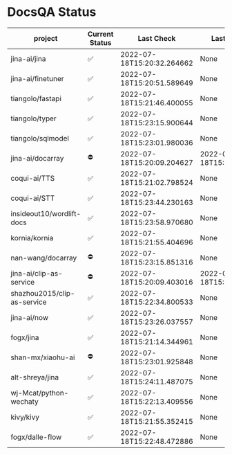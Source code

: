 # DocsQA Status

|          project          |Current Status|        Last Check        |      Last Downtime       |
|---------------------------|--------------|--------------------------|--------------------------|
|jina-ai/jina               |✅            |2022-07-18T15:20:32.264662|None                      |
|jina-ai/finetuner          |✅            |2022-07-18T15:20:51.589649|None                      |
|tiangolo/fastapi           |✅            |2022-07-18T15:21:46.400055|None                      |
|tiangolo/typer             |✅            |2022-07-18T15:23:15.900644|None                      |
|tiangolo/sqlmodel          |✅            |2022-07-18T15:23:01.980036|None                      |
|jina-ai/docarray           |⛔️           |2022-07-18T15:20:09.204627|2022-07-18T15:20:09.204608|
|coqui-ai/TTS               |✅            |2022-07-18T15:21:02.798524|None                      |
|coqui-ai/STT               |✅            |2022-07-18T15:23:44.230163|None                      |
|insideout10/wordlift-docs  |✅            |2022-07-18T15:23:58.970680|None                      |
|kornia/kornia              |✅            |2022-07-18T15:21:55.404696|None                      |
|nan-wang/docarray          |⛔️           |2022-07-18T15:23:15.851316|None                      |
|jina-ai/clip-as-service    |⛔️           |2022-07-18T15:20:09.403016|2022-07-18T15:20:09.402877|
|shazhou2015/clip-as-service|✅            |2022-07-18T15:22:34.800533|None                      |
|jina-ai/now                |✅            |2022-07-18T15:23:26.037557|None                      |
|fogx/jina                  |✅            |2022-07-18T15:21:14.344961|None                      |
|shan-mx/xiaohu-ai          |⛔️           |2022-07-18T15:23:01.925848|None                      |
|alt-shreya/jina            |✅            |2022-07-18T15:24:11.487075|None                      |
|wj-Mcat/python-wechaty     |✅            |2022-07-18T15:22:13.409556|None                      |
|kivy/kivy                  |✅            |2022-07-18T15:21:55.352415|None                      |
|fogx/dalle-flow            |✅            |2022-07-18T15:22:48.472886|None                      |
